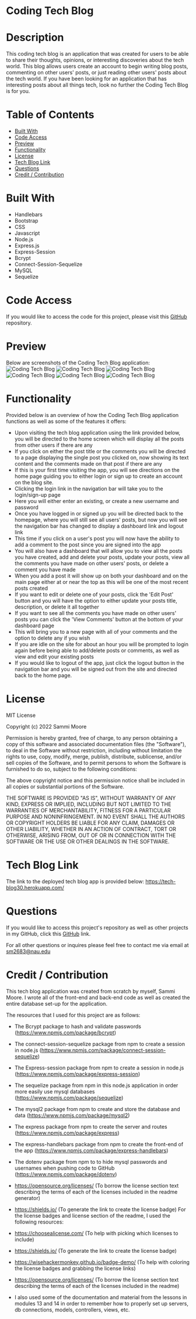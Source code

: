 # Coding Tech Blog

# Description

This coding tech blog is an application that was created for users to be able to share their thoughts, opinions, or interesting discoveries about the tech world. This blog allows users create an account to begin writing blog posts, commenting on other users' posts, or just reading other users' posts about the tech world. If you have been looking for an application that has interesting posts about all things tech, look no further the Coding Tech Blog is for you. 

# Table of Contents
- [Built With](#built-with)
- [Code Access](#code-access)
- [Preview](#preview)
- [Functionality](#functionality)
- [License](#license)
- [Tech Blog Link](#tech-blog-link)
- [Questions](#questions)
- [Credit / Contribution](#credit--contribution)

# Built With
- Handlebars
- Bootstrap
- CSS 
- Javascript
- Node.js
- Express.js
- Express-Session
- Bcrypt
- Connect-Session-Sequelize
- MySQL
- Sequelize

# Code Access

If you would like to access the code for this project, please visit this [GitHub](https://github.com/sm3131/tech-blog) repository. 

# Preview

Below are screenshots of the Coding Tech Blog application:
![Coding Tech Blog](assets/images/tech1.png)
![Coding Tech Blog](assets/images/tech2.png)
![Coding Tech Blog](assets/images/tech3.png)
![Coding Tech Blog](assets/images/tech4.png)
![Coding Tech Blog](assets/images/tech5.png)
![Coding Tech Blog](assets/images/tech6.png)

# Functionality

Provided below is an overview of how the Coding Tech Blog application functions as well as some of the features it offers:
- Upon visiting the tech blog application using the link provided below, you will be directed to the home screen which will display all the posts from other users if there are any
- If you click on either the post title or the comments you will be directed to a page displaying the single post you clicked on, now showing its text content and the comments made on that post if there are any
- If this is your first time visiting the app, you will see directions on the home page guiding you to either login or sign up to create an account on the blog site.
- Clicking the login link in the navigation bar will take you to the login/sign-up page
- Here you will either enter an existing, or create a new username and password
- Once you have logged in or signed up you will be directed back to the homepage, where you will still see all users' posts, but now you will see the navigation bar has changed to display a dashboard link and logout link
- This time if you click on a user's post you will now have the ability to add a comment to the post since you are signed into the app
- You will also have a dashboard that will allow you to view all the posts you have created, add and delete your posts, update your posts, view all the comments you have made on other users' posts, or delete a comment you have made
- When you add a post it will show up on both your dashboard and on the main page either at or near the top as this will be one of the most recent posts created
- If you want to edit or delete one of your posts, click the 'Edit Post' button and you will have the option to either update your posts title, description, or delete it all together
- If you want to see all the comments you have made on other users' posts you can click the 'View Comments' button at the bottom of your dashboard page
- This will bring you to a new page with all of your comments and the option to delete any if you wish
- If you are idle on the site for about an hour you will be prompted to login again before being able to add/delete posts or comments, as well as view and edit your existing posts
- If you would like to logout of the app, just click the logout button in the navigation bar and you will be signed out from the site and directed back to the home page. 

# License

MIT License

Copyright (c) 2022 Sammi Moore

Permission is hereby granted, free of charge, to any person obtaining a copy of this software and associated documentation files (the "Software"), to deal in the Software without restriction, including without limitation the rights to use, copy, modify, merge, publish, distribute, sublicense, and/or sell copies of the Software, and to permit persons to whom the Software is furnished to do so, subject to the following conditions:

The above copyright notice and this permission notice shall be included in all copies or substantial portions of the Software.

THE SOFTWARE IS PROVIDED "AS IS", WITHOUT WARRANTY OF ANY KIND, EXPRESS OR IMPLIED, INCLUDING BUT NOT LIMITED TO THE WARRANTIES OF MERCHANTABILITY, FITNESS FOR A PARTICULAR PURPOSE AND NONINFRINGEMENT. IN NO EVENT SHALL THE AUTHORS OR COPYRIGHT HOLDERS BE LIABLE FOR ANY CLAIM, DAMAGES OR OTHER LIABILITY, WHETHER IN AN ACTION OF CONTRACT, TORT OR OTHERWISE, ARISING FROM, OUT OF OR IN CONNECTION WITH THE SOFTWARE OR THE USE OR OTHER DEALINGS IN THE SOFTWARE.

# Tech Blog Link

The link to the deployed tech blog app is provided below:
https://tech-blog30.herokuapp.com/

# Questions

If you would like to access this project's repository as well as other projects in my GitHub, click this [GitHub](https://github.com/sm3131) link.

For all other questions or inquires please feel free to contact me via email at [sm2683@nau.edu](mailto:sm2683@nau.edu)

# Credit / Contribution

This tech blog application was created from scratch by myself, Sammi Moore. I wrote all of the front-end and back-end code as well as created the entire database set-up for the application.

The resources that I used for this project are as follows:
-  The Bcrypt package to hash and validate passwords (https://www.npmjs.com/package/bcrypt)
- The connect-session-sequelize package from npm to create a session in node.js (https://www.npmjs.com/package/connect-session-sequelize)
- The Express-session package from npm to create a session in node.js (https://www.npmjs.com/package/express-session)
- The sequelize package from npm in this node.js application in order more easily use mysql databases (https://www.npmjs.com/package/sequelize)
- The mysql2 package from npm to create and store the database and data (https://www.npmjs.com/package/mysql2)
- The express package from npm to create the server and routes (https://www.npmjs.com/package/express)
- The express-handlebars package from npm to create the front-end of the app (https://www.npmjs.com/package/express-handlebars)
- The dotenv package from npm to to hide mysql passwords and usernames when pushing code to GitHub (https://www.npmjs.com/package/dotenv)
- https://opensource.org/licenses/ (To borrow the license section text describing the terms of each of the licenses included in the readme generator)
- https://shields.io/ (To generate the link to create the license badge)
For the license badges and license section of the readme, I used the following resources:
- https://choosealicense.com/ (To help with picking which licenses to include)
- https://shields.io/ (To generate the link to create the license badge)
- https://wisehackermonkey.github.io/badge-demo/ (To help with coloring the license badges and grabbing the license links)
- https://opensource.org/licenses/ (To borrow the license section text describing the terms of each of the licenses included in the readme)

- I also used some of the documentation and material from the lessons in modules 13 and 14 in order to remember how to properly set up servers, db connections, models, controllers, views, etc. 
